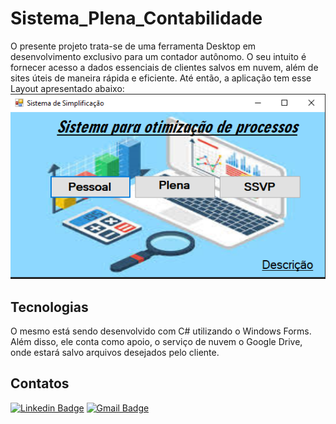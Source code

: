 # Sistema_Plena_Contabilidade
O presente projeto trata-se de uma ferramenta Desktop em desenvolvimento exclusivo para um contador autônomo. O seu intuito é fornecer acesso a dados essenciais de clientes salvos em nuvem, além de sites úteis de maneira rápida e eficiente. 
Até então, a aplicação tem esse Layout apresentado abaixo:<br>
![image](https://github.com/EmmanuelMartins21/Sistema_Plena_Contabilidade/blob/master/Sistema_Plena_Contabilidade/Imagens/FormMain.PNG)<br>


## Tecnologias 
O mesmo está sendo desenvolvido com C# utilizando o Windows Forms. Além disso, ele conta como apoio, o serviço de nuvem o Google Drive, onde estará salvo arquivos desejados pelo cliente.  

## Contatos 
[![Linkedin Badge](https://img.shields.io/badge/-LinkedIn-0072b1?style=for-the-badge&logo=Linkedin&logoColor=white)](https://www.linkedin.com/in/emmanuel-cosme-martins-bento-3963bb1b9/ 'Contato pelo LinkedIn')
[![Gmail Badge](https://img.shields.io/badge/-gmail-c14438?style=for-the-badge&logo=Gmail&logoColor=white)](mailto:emmanuelbento6@gmail.com 'Contato via Email')
